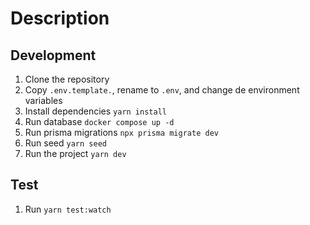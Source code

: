 # Description

## Development

1. Clone the repository
2. Copy `.env.template.`, rename to `.env`, and change de environment variables
3. Install dependencies `yarn install`
4. Run database `docker compose up -d`
5. Run prisma migrations `npx prisma migrate dev`
6. Run seed `yarn seed`
7. Run the project `yarn dev`

## Test

1. Run `yarn test:watch`
